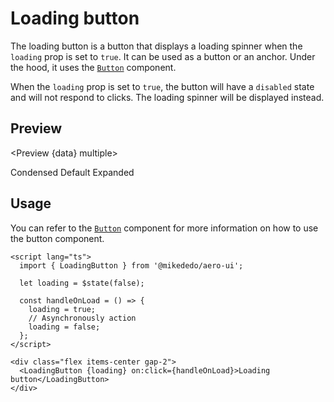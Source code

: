 # Loading button

The loading button is a button that displays a loading spinner when the `loading` prop is set to `true`. It can be used as a button or an anchor. Under the hood, it uses the [`Button`](/docs/components/button) component.

When the `loading` prop is set to `true`, the button will have a `disabled` state and will not respond to clicks. The loading spinner will be displayed instead.

<script>
  import { Preview } from '$components';
  import { LoadingButton } from '$lib/components/loading-button';

  export let data;
</script>

## Preview

<Preview {data} multiple>

<LoadingButton loadingSize="small" variant="condensed" loading>
Condensed
</LoadingButton>
<LoadingButton loading>
Default
</LoadingButton>
<LoadingButton loadingSize="expanded" variant="expanded" loading>
Expanded
</LoadingButton>

</Preview>

## Usage

You can refer to the [`Button`](/docs/components/button) component for more information on how to use the button component.

```svelte
<script lang="ts">
  import { LoadingButton } from '@mikededo/aero-ui';

  let loading = $state(false);

  const handleOnLoad = () => {
    loading = true;
    // Asynchronously action
    loading = false;
  };
</script>

<div class="flex items-center gap-2">
  <LoadingButton {loading} on:click={handleOnLoad}>Loading button</LoadingButton>
</div>
```
